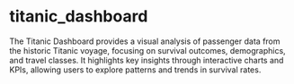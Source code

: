 # titanic_dashboard
The Titanic Dashboard provides a visual analysis of passenger data from the historic Titanic voyage, focusing on survival outcomes, demographics, and travel classes. It highlights key insights through interactive charts and KPIs, allowing users to explore patterns and trends in survival rates.
